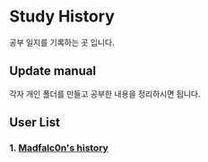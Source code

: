 # Study History
공부 일지를 기록하는 곳 입니다.

## Update manual

각자 개인 폴더를 만들고 공부한 내용을 정리하시면 됩니다.

## User List

### 1. [Madfalc0n's history](Madfalc0n/)

